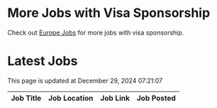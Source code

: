 # More Jobs with Visa Sponsorship

Check out [Europe Jobs](https://github.com/sureshparimi/europejobs#latest-jobs) for more jobs with visa sponsorship.

# Latest Jobs

This page is updated at December 29, 2024 07:21:07

| Job Title | Job Location | Job Link | Job Posted |
| --- | --- | --- | --- |
